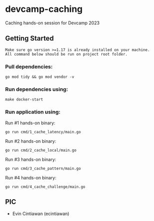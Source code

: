 # devcamp-caching

Caching hands-on session for Devcamp 2023

## Getting Started

```text
Make sure go version >=1.17 is already installed on your machine.
All command below should be run on project root folder.
```

### Pull dependencies:

```shell
go mod tidy && go mod vendor -v
```

### Run dependencies using:

```shell
make docker-start
```

### Run application using:

Run #1 hands-on binary:

```shell
go run cmd/1_cache_latency/main.go
```

Run #2 hands-on binary:
```shell
go run cmd/2_cache_local/main.go
```

Run #3 hands-on binary:
```shell
go run cmd/3_cache_pattern/main.go
```

Run #4 hands-on binary:
```shell
go run cmd/4_cache_challenge/main.go
```

## PIC

* Evin Cintiawan (ecintiawan)
